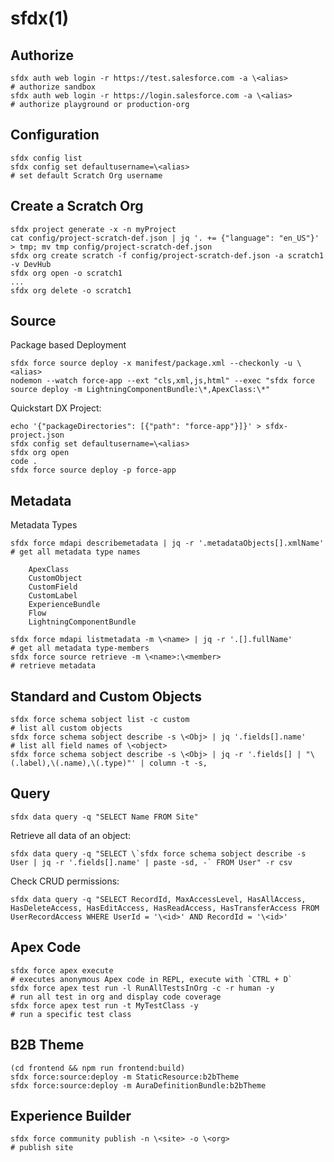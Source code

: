 # sfdx(1)

## Authorize

    sfdx auth web login -r https://test.salesforce.com -a \<alias>                     # authorize sandbox
    sfdx auth web login -r https://login.salesforce.com -a \<alias>                    # authorize playground or production-org

## Configuration

    sfdx config list
    sfdx config set defaultusername=\<alias>                                           # set default Scratch Org username

## Create a Scratch Org

    sfdx project generate -x -n myProject
    cat config/project-scratch-def.json | jq '. += {"language": "en_US"}' > tmp; mv tmp config/project-scratch-def.json
    sfdx org create scratch -f config/project-scratch-def.json -a scratch1 -v DevHub
    sfdx org open -o scratch1
    ...
    sfdx org delete -o scratch1

## Source

  Package based Deployment

    sfdx force source deploy -x manifest/package.xml --checkonly -u \<alias>
    nodemon --watch force-app --ext "cls,xml,js,html" --exec "sfdx force source deploy -m LightningComponentBundle:\*,ApexClass:\*"

  Quickstart DX Project:

    echo '{"packageDirectories": [{"path": "force-app"}]}' > sfdx-project.json
    sfdx config set defaultusername=\<alias>
    sfdx org open
    code .
    sfdx force source deploy -p force-app

## Metadata

  Metadata Types

    sfdx force mdapi describemetadata | jq -r '.metadataObjects[].xmlName'                  # get all metadata type names

        ApexClass
        CustomObject
        CustomField
        CustomLabel
        ExperienceBundle
        Flow
        LightningComponentBundle

    sfdx force mdapi listmetadata -m \<name> | jq -r '.[].fullName'                          # get all metadata type-members
    sfdx force source retrieve -m \<name>:\<member>                                           # retrieve metadata

## Standard and Custom Objects

    sfdx force schema sobject list -c custom                                                # list all custom objects
    sfdx force schema sobject describe -s \<Obj> | jq '.fields[].name'                       # list all field names of \<object>
    sfdx force schema sobject describe -s \<Obj> | jq -r '.fields[] | "\(.label),\(.name),\(.type)"' | column -t -s,

## Query

    sfdx data query -q "SELECT Name FROM Site"

  Retrieve all data of an object:

    sfdx data query -q "SELECT \`sfdx force schema sobject describe -s User | jq -r '.fields[].name' | paste -sd, -` FROM User" -r csv

  Check CRUD permissions:

    sfdx data query -q "SELECT RecordId, MaxAccessLevel, HasAllAccess, HasDeleteAccess, HasEditAccess, HasReadAccess, HasTransferAccess FROM UserRecordAccess WHERE UserId = '\<id>' AND RecordId = '\<id>'

## Apex Code

    sfdx force apex execute                                                                # executes anonymous Apex code in REPL, execute with `CTRL + D`
    sfdx force apex test run -l RunAllTestsInOrg -c -r human -y                            # run all test in org and display code coverage
    sfdx force apex test run -t MyTestClass -y                                             # run a specific test class

## B2B Theme

    (cd frontend && npm run frontend:build)
    sfdx force:source:deploy -m StaticResource:b2bTheme
    sfdx force:source:deploy -m AuraDefinitionBundle:b2bTheme

## Experience Builder

    sfdx force community publish -n \<site> -o \<org>                                        # publish site
